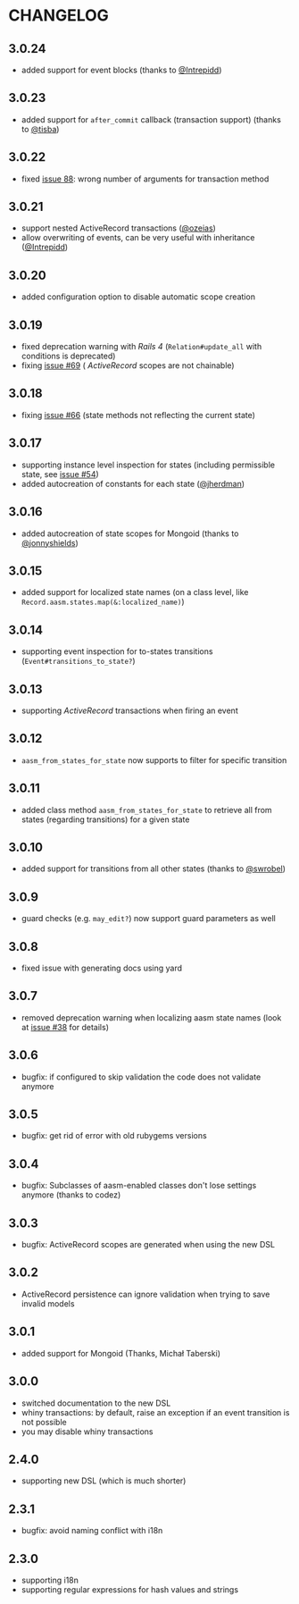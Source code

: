 # CHANGELOG

## 3.0.24

 * added support for event blocks (thanks to [@Intrepidd](https://github.com/Intrepidd))

## 3.0.23

 * added support for `after_commit` callback (transaction support) (thanks to [@tisba](https://github.com/tisba))

## 3.0.22

 * fixed [issue 88](https://github.com/aasm/aasm/issues/88): wrong number of arguments for transaction method

## 3.0.21

 * support nested ActiveRecord transactions ([@ozeias](https://github.com/ozeias))
 * allow overwriting of events, can be very useful with inheritance ([@Intrepidd](https://github.com/Intrepidd))

## 3.0.20

 * added configuration option to disable automatic scope creation

## 3.0.19

 * fixed deprecation warning with *Rails 4* (`Relation#update_all` with conditions is deprecated)
 * fixing [issue #69](https://github.com/aasm/aasm/issues/69) ( *ActiveRecord* scopes are not chainable)

## 3.0.18

 * fixing [issue #66](https://github.com/aasm/aasm/issues/66) (state methods not reflecting the current state)

## 3.0.17

 * supporting instance level inspection for states (including permissible state, see [issue #54](https://github.com/aasm/aasm/issues/54))
 * added autocreation of constants for each state ([@jherdman](https://github.com/jherdman))

## 3.0.16

 * added autocreation of state scopes for Mongoid (thanks to [@jonnyshields](https://github.com/johnnyshields))

## 3.0.15

 * added support for localized state names (on a class level, like `Record.aasm.states.map(&:localized_name)`)

## 3.0.14

 * supporting event inspection for to-states transitions (`Event#transitions_to_state?`)

## 3.0.13

 * supporting *ActiveRecord* transactions when firing an event

## 3.0.12

 * `aasm_from_states_for_state` now supports to filter for specific transition

## 3.0.11

 * added class method `aasm_from_states_for_state` to retrieve all from states (regarding transitions) for a given state

## 3.0.10

 * added support for transitions from all other states (thanks to [@swrobel](https://github.com/swrobel))

## 3.0.9

 * guard checks (e.g. `may_edit?`) now support guard parameters as well

## 3.0.8

 * fixed issue with generating docs using yard

## 3.0.7

 * removed deprecation warning when localizing aasm state names (look at [issue #38](https://github.com/rubyist/aasm/issues/38) for details)

## 3.0.6

 * bugfix: if configured to skip validation the code does not validate anymore

## 3.0.5

 * bugfix: get rid of error with old rubygems versions

## 3.0.4

 * bugfix: Subclasses of aasm-enabled classes don't lose settings anymore (thanks to codez)

## 3.0.3

 * bugfix: ActiveRecord scopes are generated when using the new DSL

## 3.0.2

 * ActiveRecord persistence can ignore validation when trying to save invalid models

## 3.0.1

 * added support for Mongoid (Thanks, Michał Taberski)

## 3.0.0

 * switched documentation to the new DSL
 * whiny transactions: by default, raise an exception if an event transition is not possible
 * you may disable whiny transactions

## 2.4.0

 * supporting new DSL (which is much shorter)

## 2.3.1

 * bugfix: avoid naming conflict with i18n

## 2.3.0

 * supporting i18n
 * supporting regular expressions for hash values and strings

